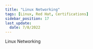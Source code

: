 ```yaml
---
title: "Linux Networking"
tags: [Linux, Red Hat, Certifications]
sidebar_position: 17
last_update:
  date: 7/8/2022
---
```


Linux Networking
